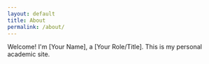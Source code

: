 ```yaml
---
layout: default
title: About
permalink: /about/
---
```


Welcome! I'm [Your Name], a [Your Role/Title]. This is my personal academic site.
